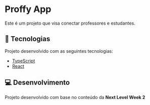 # Proffy App

Este é um projeto que visa conectar professores e estudantes.

## :rocket: Tecnologias

Projeto desenvolvido com as seguintes tecnologias:

- [TypeScript](https://www.typescriptlang.org/)
- [React](https://pt-br.reactjs.org/)


## :computer: Desenvolvimento

Projeto desenvolvido com base no conteúdo da <strong>Next Level Week 2</strong>
